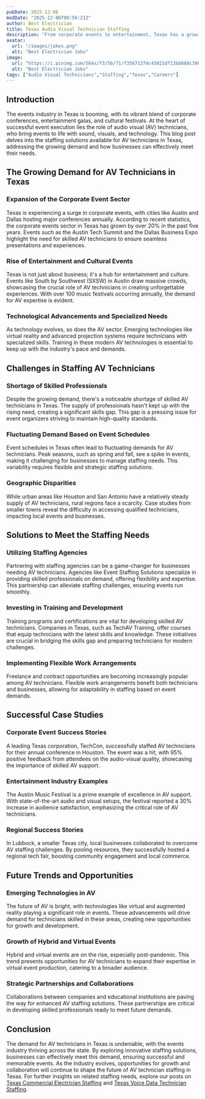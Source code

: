 ```yaml
---
pubDate: 2025-12-06
modDate: "2025-12-06T00:56:21Z"
author: Best Electrician
title: Texas Audio Visual Technician Staffing
description: "From corporate events to entertainment, Texas has a growing need for audio visual technicians. Learn how staffing solutions are helping businesses meet the demand for this specialized role."
avatar:
  url: "/images/jakes.png"
  alt: "Best Electrician Jobs"
image:
  url: "https://i.pinimg.com/564x/f3/56/71/f35671374c45021df13bb688c390a3a2.jpg"
  alt: "Best Electrician Jobs"
tags: ["Audio Visual Technicians","Staffing","Texas","Careers"]
---
```


## Introduction

The events industry in Texas is booming, with its vibrant blend of corporate conferences, entertainment galas, and cultural festivals. At the heart of successful event execution lies the role of audio visual (AV) technicians, who bring events to life with sound, visuals, and technology. This blog post delves into the staffing solutions available for AV technicians in Texas, addressing the growing demand and how businesses can effectively meet their needs.

## The Growing Demand for AV Technicians in Texas

### Expansion of the Corporate Event Sector

Texas is experiencing a surge in corporate events, with cities like Austin and Dallas hosting major conferences annually. According to recent statistics, the corporate events sector in Texas has grown by over 20% in the past five years. Events such as the Austin Tech Summit and the Dallas Business Expo highlight the need for skilled AV technicians to ensure seamless presentations and experiences.

### Rise of Entertainment and Cultural Events

Texas is not just about business; it's a hub for entertainment and culture. Events like South by Southwest (SXSW) in Austin draw massive crowds, showcasing the crucial role of AV technicians in creating unforgettable experiences. With over 100 music festivals occurring annually, the demand for AV expertise is evident.

### Technological Advancements and Specialized Needs

As technology evolves, so does the AV sector. Emerging technologies like virtual reality and advanced projection systems require technicians with specialized skills. Training in these modern AV technologies is essential to keep up with the industry's pace and demands.

## Challenges in Staffing AV Technicians

### Shortage of Skilled Professionals

Despite the growing demand, there's a noticeable shortage of skilled AV technicians in Texas. The supply of professionals hasn't kept up with the rising need, creating a significant skills gap. This gap is a pressing issue for event organizers striving to maintain high-quality standards.

### Fluctuating Demand Based on Event Schedules

Event schedules in Texas often lead to fluctuating demands for AV technicians. Peak seasons, such as spring and fall, see a spike in events, making it challenging for businesses to manage staffing needs. This variability requires flexible and strategic staffing solutions.

### Geographic Disparities

While urban areas like Houston and San Antonio have a relatively steady supply of AV technicians, rural regions face a scarcity. Case studies from smaller towns reveal the difficulty in accessing qualified technicians, impacting local events and businesses.

## Solutions to Meet the Staffing Needs

### Utilizing Staffing Agencies

Partnering with staffing agencies can be a game-changer for businesses needing AV technicians. Agencies like Event Staffing Solutions specialize in providing skilled professionals on demand, offering flexibility and expertise. This partnership can alleviate staffing challenges, ensuring events run smoothly.

### Investing in Training and Development

Training programs and certifications are vital for developing skilled AV technicians. Companies in Texas, such as TechAV Training, offer courses that equip technicians with the latest skills and knowledge. These initiatives are crucial in bridging the skills gap and preparing technicians for modern challenges.

### Implementing Flexible Work Arrangements

Freelance and contract opportunities are becoming increasingly popular among AV technicians. Flexible work arrangements benefit both technicians and businesses, allowing for adaptability in staffing based on event demands.

## Successful Case Studies

### Corporate Event Success Stories

A leading Texas corporation, TechCon, successfully staffed AV technicians for their annual conference in Houston. The event was a hit, with 95% positive feedback from attendees on the audio-visual quality, showcasing the importance of skilled AV support.

### Entertainment Industry Examples

The Austin Music Festival is a prime example of excellence in AV support. With state-of-the-art audio and visual setups, the festival reported a 30% increase in audience satisfaction, emphasizing the critical role of AV technicians.

### Regional Success Stories

In Lubbock, a smaller Texas city, local businesses collaborated to overcome AV staffing challenges. By pooling resources, they successfully hosted a regional tech fair, boosting community engagement and local commerce.

## Future Trends and Opportunities

### Emerging Technologies in AV

The future of AV is bright, with technologies like virtual and augmented reality playing a significant role in events. These advancements will drive demand for technicians skilled in these areas, creating new opportunities for growth and development.

### Growth of Hybrid and Virtual Events

Hybrid and virtual events are on the rise, especially post-pandemic. This trend presents opportunities for AV technicians to expand their expertise in virtual event production, catering to a broader audience.

### Strategic Partnerships and Collaborations

Collaborations between companies and educational institutions are paving the way for enhanced AV staffing solutions. These partnerships are critical in developing skilled professionals ready to meet future demands.

## Conclusion

The demand for AV technicians in Texas is undeniable, with the events industry thriving across the state. By exploring innovative staffing solutions, businesses can effectively meet this demand, ensuring successful and memorable events. As the industry evolves, opportunities for growth and collaboration will continue to shape the future of AV technician staffing in Texas. For further insights on related staffing needs, explore our posts on [Texas Commercial Electrician Staffing](/posts/texas-commercial-electrician-staffing) and [Texas Voice Data Technician Staffing](/posts/texas-voice-data-technician-staffing).